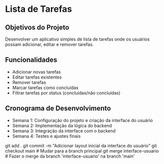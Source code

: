 # Lista de Tarefas

## Objetivos do Projeto
Desenvolver um aplicativo simples de lista de tarefas onde os usuários possam adicionar, editar e remover tarefas.

## Funcionalidades
- Adicionar novas tarefas
- Editar tarefas existentes
- Remover tarefas
- Marcar tarefas como concluídas
- Filtrar tarefas por status (concluídas/não concluídas)

## Cronograma de Desenvolvimento
- Semana 1: Configuração do projeto e criação da interface do usuário
- Semana 2: Implementação da lógica do backend
- Semana 3: Integração da interface com o backend
- Semana 4: Testes e ajustes finais

git add .
git commit -m "Adicionar layout inicial da interface do usuário"
git checkout main  # Mudar para a branch principal
git merge interface-usuario  # Fazer o merge da branch 'interface-usuario' na branch 'main'

